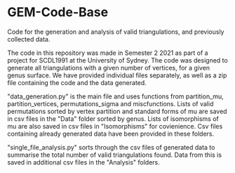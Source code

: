 # GEM-Code-Base
Code for the generation and analysis of valid triangulations, and previously collected data.

The code in this repository was made in Semester 2 2021 as part of a project for SCDL1991 at 
the University of Sydney. The code was designed to generate all triangulations with a given
number of vertices, for a given genus surface. We have provided individual files separately, 
as well as a zip file containing the code and the data generated.

"data_generation.py" is the main file and uses functions from partition_mu, partition_vertices,
permutations_sigma and miscfunctions. Lists of valid permutations sorted by vertex partition
and standard forms of mu are saved in csv files in the "Data" folder sorted by genus. Lists of 
isomorphisms of mu are also saved in csv files in "Isomorphisms" for covienience. Csv files 
containing already generated data have been provided in these folders.

"single_file_analysis.py" sorts through the csv files of generated data to summarise the total
number of valid triangulations found. Data from this is saved in additional csv files in the 
"Analysis" folders.
